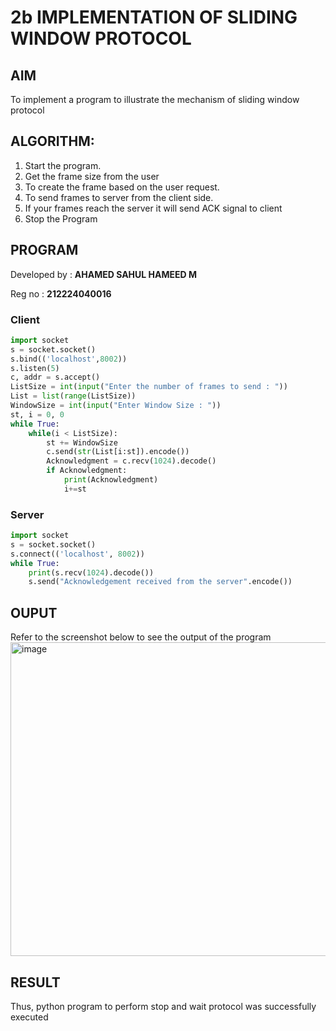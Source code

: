 # 2b IMPLEMENTATION OF SLIDING WINDOW PROTOCOL
## AIM
To implement a program to illustrate the mechanism of sliding window protocol
## ALGORITHM:
1. Start the program.
2. Get the frame size from the user
3. To create the frame based on the user request.
4. To send frames to server from the client side.
5. If your frames reach the server it will send ACK signal to client
6. Stop the Program
## PROGRAM

Developed by : **AHAMED SAHUL HAMEED M**

Reg no : **212224040016**

### Client
```python
import socket
s = socket.socket()
s.bind(('localhost',8002))
s.listen(5)
c, addr = s.accept()
ListSize = int(input("Enter the number of frames to send : "))
List = list(range(ListSize))
WindowSize = int(input("Enter Window Size : "))
st, i = 0, 0
while True:
    while(i < ListSize):
        st += WindowSize
        c.send(str(List[i:st]).encode())
        Acknowledgment = c.recv(1024).decode()
        if Acknowledgment:
            print(Acknowledgment)
            i+=st

```

### Server
```python
import socket
s = socket.socket()
s.connect(('localhost', 8002))
while True:
    print(s.recv(1024).decode())
    s.send("Acknowledgement received from the server".encode())
```

## OUPUT
Refer to the screenshot below to see the output of the program
<img width="1832" height="502" alt="image" src="https://github.com/user-attachments/assets/8aa2e67e-3da6-4a0f-becc-b91848cd9417" />


## RESULT
Thus, python program to perform stop and wait protocol was successfully executed
